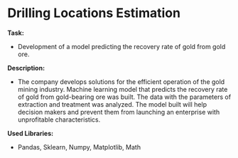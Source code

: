 # Drilling Locations Estimation

**Task:**

- Development of a model predicting the recovery rate of gold from gold ore.

**Description:**

- The company develops solutions for the efficient operation of the gold mining industry. Machine learning model that predicts the recovery rate of gold from gold-bearing ore was built. The data with the parameters of extraction and treatment was analyzed. The model built will help decision makers and prevent them from launching an enterprise with unprofitable characteristics.

**Used Libraries:**

- Pandas, Sklearn, Numpy, Matplotlib, Math 
